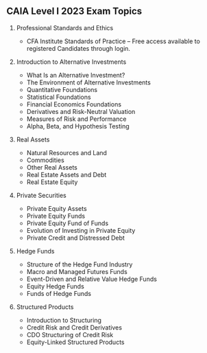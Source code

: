 ## CAIA Level I 2023 Exam Topics
1. Professional Standards and Ethics
    * CFA Institute Standards of Practice – Free access available to registered Candidates through login.

2. Introduction to Alternative Investments
    * What Is an Alternative Investment?
    * The Environment of Alternative Investments
    * Quantitative Foundations
    * Statistical Foundations
    * Financial Economics Foundations
    * Derivatives and Risk-Neutral Valuation
    * Measures of Risk and Performance
    * Alpha, Beta, and Hypothesis Testing

3. Real Assets
    * Natural Resources and Land
    * Commodities
    * Other Real Assets
    * Real Estate Assets and Debt
    * Real Estate Equity

4. Private Securities
    * Private Equity Assets
    * Private Equity Funds
    * Private Equity Fund of Funds
    * Evolution of Investing in Private Equity
    * Private Credit and Distressed Debt

5. Hedge Funds
    * Structure of the Hedge Fund Industry
    * Macro and Managed Futures Funds
    * Event-Driven and Relative Value Hedge Funds
    * Equity Hedge Funds
    * Funds of Hedge Funds

6. Structured Products
    * Introduction to Structuring
    * Credit Risk and Credit Derivatives
    * CDO Structuring of Credit Risk
    * Equity-Linked Structured Products
